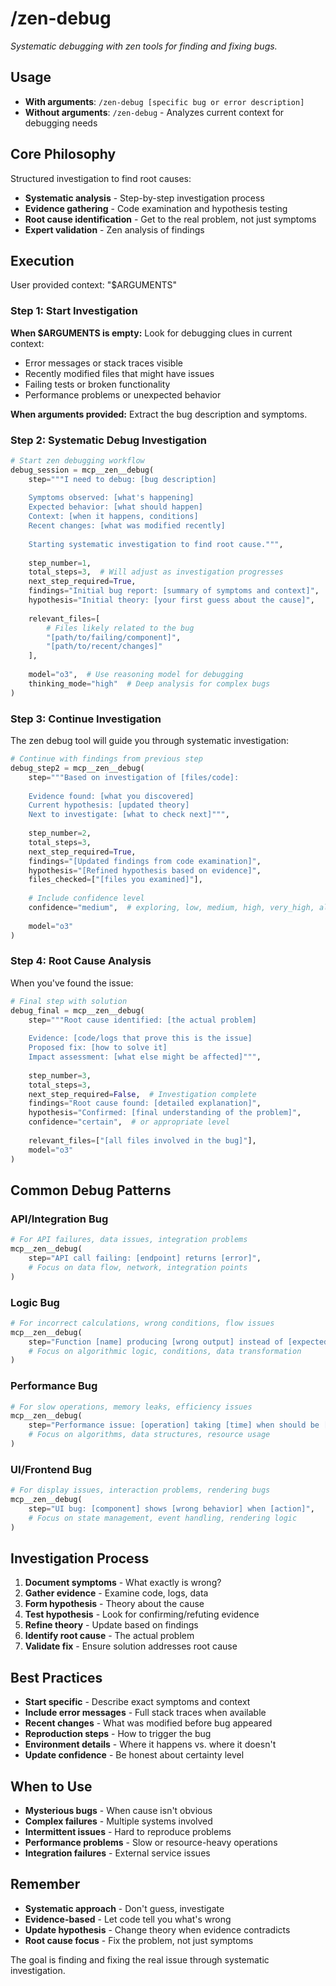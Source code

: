 # /zen-debug

*Systematic debugging with zen tools for finding and fixing bugs.*

## Usage
- **With arguments**: `/zen-debug [specific bug or error description]`
- **Without arguments**: `/zen-debug` - Analyzes current context for debugging needs

## Core Philosophy
Structured investigation to find root causes:
- **Systematic analysis** - Step-by-step investigation process
- **Evidence gathering** - Code examination and hypothesis testing
- **Root cause identification** - Get to the real problem, not just symptoms
- **Expert validation** - Zen analysis of findings

## Execution

User provided context: "$ARGUMENTS"

### Step 1: Start Investigation

**When $ARGUMENTS is empty:**
Look for debugging clues in current context:
- Error messages or stack traces visible
- Recently modified files that might have issues
- Failing tests or broken functionality
- Performance problems or unexpected behavior

**When arguments provided:**
Extract the bug description and symptoms.

### Step 2: Systematic Debug Investigation

```python
# Start zen debugging workflow
debug_session = mcp__zen__debug(
    step="""I need to debug: [bug description]
    
    Symptoms observed: [what's happening]
    Expected behavior: [what should happen]
    Context: [when it happens, conditions]
    Recent changes: [what was modified recently]
    
    Starting systematic investigation to find root cause.""",
    
    step_number=1,
    total_steps=3,  # Will adjust as investigation progresses
    next_step_required=True,
    findings="Initial bug report: [summary of symptoms and context]",
    hypothesis="Initial theory: [your first guess about the cause]",
    
    relevant_files=[
        # Files likely related to the bug
        "[path/to/failing/component]",
        "[path/to/recent/changes]"
    ],
    
    model="o3",  # Use reasoning model for debugging
    thinking_mode="high"  # Deep analysis for complex bugs
)
```

### Step 3: Continue Investigation

The zen debug tool will guide you through systematic investigation:

```python
# Continue with findings from previous step
debug_step2 = mcp__zen__debug(
    step="""Based on investigation of [files/code]:
    
    Evidence found: [what you discovered]
    Current hypothesis: [updated theory]
    Next to investigate: [what to check next]""",
    
    step_number=2,
    total_steps=3,
    next_step_required=True,
    findings="[Updated findings from code examination]",
    hypothesis="[Refined hypothesis based on evidence]",
    files_checked=["[files you examined]"],
    
    # Include confidence level
    confidence="medium",  # exploring, low, medium, high, very_high, almost_certain, certain
    
    model="o3"
)
```

### Step 4: Root Cause Analysis

When you've found the issue:

```python
# Final step with solution
debug_final = mcp__zen__debug(
    step="""Root cause identified: [the actual problem]
    
    Evidence: [code/logs that prove this is the issue]
    Proposed fix: [how to solve it]
    Impact assessment: [what else might be affected]""",
    
    step_number=3,
    total_steps=3,
    next_step_required=False,  # Investigation complete
    findings="Root cause found: [detailed explanation]",
    hypothesis="Confirmed: [final understanding of the problem]",
    confidence="certain",  # or appropriate level
    
    relevant_files=["[all files involved in the bug]"],
    model="o3"
)
```

## Common Debug Patterns

### API/Integration Bug
```python
# For API failures, data issues, integration problems
mcp__zen__debug(
    step="API call failing: [endpoint] returns [error]",
    # Focus on data flow, network, integration points
)
```

### Logic Bug  
```python
# For incorrect calculations, wrong conditions, flow issues
mcp__zen__debug(
    step="Function [name] producing [wrong output] instead of [expected]",
    # Focus on algorithmic logic, conditions, data transformation
)
```

### Performance Bug
```python
# For slow operations, memory leaks, efficiency issues  
mcp__zen__debug(
    step="Performance issue: [operation] taking [time] when should be [expected]",
    # Focus on algorithms, data structures, resource usage
)
```

### UI/Frontend Bug
```python
# For display issues, interaction problems, rendering bugs
mcp__zen__debug(
    step="UI bug: [component] shows [wrong behavior] when [action]",
    # Focus on state management, event handling, rendering logic
)
```

## Investigation Process

1. **Document symptoms** - What exactly is wrong?
2. **Gather evidence** - Examine code, logs, data
3. **Form hypothesis** - Theory about the cause
4. **Test hypothesis** - Look for confirming/refuting evidence
5. **Refine theory** - Update based on findings
6. **Identify root cause** - The actual problem
7. **Validate fix** - Ensure solution addresses root cause

## Best Practices

- **Start specific** - Describe exact symptoms and context
- **Include error messages** - Full stack traces when available
- **Recent changes** - What was modified before bug appeared
- **Reproduction steps** - How to trigger the bug
- **Environment details** - Where it happens vs. where it doesn't
- **Update confidence** - Be honest about certainty level

## When to Use

- **Mysterious bugs** - When cause isn't obvious
- **Complex failures** - Multiple systems involved
- **Intermittent issues** - Hard to reproduce problems
- **Performance problems** - Slow or resource-heavy operations
- **Integration failures** - External service issues

## Remember

- **Systematic approach** - Don't guess, investigate
- **Evidence-based** - Let code tell you what's wrong
- **Update hypothesis** - Change theory when evidence contradicts
- **Root cause focus** - Fix the problem, not just symptoms

The goal is finding and fixing the real issue through systematic investigation.